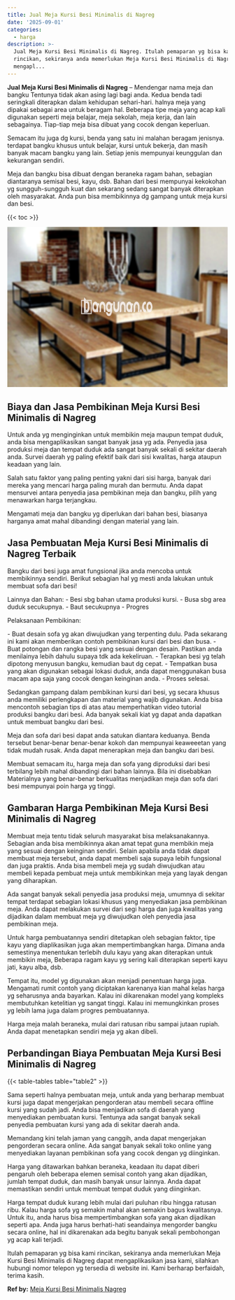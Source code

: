 ```yaml
---
title: Jual Meja Kursi Besi Minimalis di Nagreg
date: '2025-09-01'
categories:
  - harga
description: >-
  Jual Meja Kursi Besi Minimalis di Nagreg. Itulah pemaparan yg bisa kami
  rincikan, sekiranya anda memerlukan Meja Kursi Besi Minimalis di Nagreg dapat
  mengapl...
---
```


**Jual Meja Kursi Besi Minimalis di Nagreg** – Mendengar nama meja dan bangku Tentunya tidak akan asing lagi bagi anda. Kedua benda tadi seringkali diterapkan dalam kehidupan sehari-hari. halnya meja yang dipakai sebagai area untuk beragam hal. Beberapa tipe meja yang acap kali digunakan seperti meja belajar, meja sekolah, meja kerja, dan lain sebagainya. Tiap-tiap meja bisa dibuat yang cocok dengan keperluan.

Semacam itu juga dg kursi, benda yang satu ini malahan beragam jenisnya. terdapat bangku khusus untuk belajar, kursi untuk bekerja, dan masih banyak macam bangku yang lain. Setiap jenis mempunyai keunggulan dan kekurangan sendiri.

Meja dan bangku bisa dibuat dengan beraneka ragam bahan, sebagian diantaranya semisal besi, kayu, dsb. Bahan dari besi mempunyai kekokohan yg sungguh-sungguh kuat dan sekarang sedang sangat banyak diterapkan oleh masyarakat. Anda pun bisa membikinnya dg gampang untuk meja kursi dan besi.

{{< toc >}}

![Jual Meja Kursi Besi Minimalis di Nagreg](/images/jual-meja-besi-murah32.png)

## Biaya dan Jasa Pembikinan Meja Kursi Besi Minimalis di Nagreg

Untuk anda yg menginginkan untuk membikin meja maupun tempat duduk, anda bisa mengaplikasikan sangat banyak jasa yg ada. Penyedia jasa produksi meja dan tempat duduk ada sangat banyak sekali di sekitar daerah anda. Survei daerah yg paling efektif baik dari sisi kwalitas, harga ataupun keadaan yang lain.

Salah satu faktor yang paling penting yakni dari sisi harga, banyak dari mereka yang mencari harga paling murah dan bermutu. Anda dapat mensurvei antara penyedia jasa pembikinan meja dan bangku, pilih yang menawarkan harga terjangkau.

Mengamati meja dan bangku yg diperlukan dari bahan besi, biasanya harganya amat mahal dibandingi dengan material yang lain.

## Jasa Pembuatan Meja Kursi Besi Minimalis di Nagreg Terbaik

Bangku dari besi juga amat fungsional jika anda mencoba untuk membikinnya sendiri. Berikut sebagian hal yg mesti anda lakukan untuk membuat sofa dari besi!

Lainnya dan Bahan: - Besi sbg bahan utama produksi kursi. - Busa sbg area duduk secukupnya. - Baut secukupnya - Progres

Pelaksanaan Pembikinan:

\- Buat desain sofa yg akan diwujudkan yang terpenting dulu. Pada sekarang ini kami akan memberikan contoh pembikinan kursi dari besi dan busa. - Buat potongan dan rangka besi yang sesuai dengan desain. Pastikan anda menilainya lebih dahulu supaya tdk ada kekeliruan. - Terapkan besi yg telah dipotong menyusun bangku, kemudian baut dg cepat. - Tempatkan busa yang akan digunakan sebagai lokasi duduk, anda dapat menggunakan busa macam apa saja yang cocok dengan keinginan anda. - Proses selesai.

Sedangkan gampang dalam pembikinan kursi dari besi, yg secara khusus anda memiliki perlengkapan dan material yang wajib digunakan. Anda bisa mencontoh sebagian tips di atas atau memperhatikan video tutorial produksi bangku dari besi. Ada banyak sekali kiat yg dapat anda dapatkan untuk membuat bangku dari besi.

Meja dan sofa dari besi dapat anda satukan diantara keduanya. Benda tersebut benar-benar benar-benar kokoh dan mempunyai keaweeetan yang tidak mudah rusak. Anda dapat menerapkan meja dan bangku dari besi.

Membuat semacam itu, harga meja dan sofa yang diproduksi dari besi terbilang lebih mahal dibandingi dari bahan lainnya. Bila ini disebabkan Materialnya yang benar-benar berkualitas menjadikan meja dan sofa dari besi mempunyai poin harga yg tinggi.

## Gambaran Harga Pembikinan Meja Kursi Besi Minimalis di Nagreg

Membuat meja tentu tidak seluruh masyarakat bisa melaksanakannya. Sebagian anda bisa membikinnya akan amat tepat guna membikin meja yang sesuai dengan keinginan sendiri. Selain apabila anda tidak dapat membuat meja tersebut, anda dapat membeli saja supaya lebih fungsional dan juga praktis. Anda bisa membeli meja yg sudah diwujudkan atau membeli kepada pembuat meja untuk membikinkan meja yang layak dengan yang diharapkan.

Ada sangat banyak sekali penyedia jasa produksi meja, umumnya di sekitar tempat terdapat sebagian lokasi khusus yang menyediakan jasa pembikinan meja. Anda dapat melakukan survei dari segi harga dan juga kwalitas yang dijadikan dalam membuat meja yg diwujudkan oleh penyedia jasa pembikinan meja.

Untuk harga pembuatannya sendiri ditetapkan oleh sebagian faktor, tipe kayu yang diaplikasikan juga akan mempertimbangkan harga. Dimana anda semestinya menentukan terlebih dulu kayu yang akan diterapkan untuk membikin meja, Beberapa ragam kayu yg sering kali diterapkan seperti kayu jati, kayu alba, dsb.

Tempat itu, model yg digunakan akan menjadi penentuan harga juga. Mengamati rumit contoh yang diciptakan karenanya kian mahal kelas harga yg seharusnya anda bayarkan. Kalau ini dikarenakan model yang kompleks membutuhkan ketelitian yg sangat tinggi. Kalau ini memungkinkan proses yg lebih lama juga dalam progres pembuatannya.

Harga meja malah beraneka, mulai dari ratusan ribu sampai jutaan rupiah. Anda dapat menetapkan sendiri meja yg akan dibeli.

## Perbandingan Biaya Pembuatan Meja Kursi Besi Minimalis di Nagreg

{{< table-tables table="table2" >}}

Sama seperti halnya pembuatan meja, untuk anda yang berharap membuat kursi juga dapat mengerjakan pengorderan atau membeli secara offline kursi yang sudah jadi. Anda bisa menjadikan sofa di daerah yang menyediakan pembuatan kursi. Tentunya ada sangat banyak sekali penyedia pembuatan kursi yang ada di sekitar daerah anda.

Memandang kini telah jaman yang canggih, anda dapat mengerjakan pengorderan secara online. Ada sangat banyak sekali toko online yang menyediakan layanan pembikinan sofa yang cocok dengan yg diinginkan.

Harga yang ditawarkan bahkan beraneka, keadaan itu dapat diberi pengaruh oleh beberapa elemen semisal contoh yang akan dijadikan, jumlah tempat duduk, dan masih banyak unsur lainnya. Anda dapat memastikan sendiri untuk membuat tempat duduk yang diinginkan.

Harga tempat duduk kurang lebih mulai dari puluhan ribu hingga ratusan ribu. Kalau harga sofa yg semakin mahal akan semakin bagus kwalitasnya. Untuk itu, anda harus bisa mempertimbangkan sofa yang akan dijadikan seperti apa. Anda juga harus berhati-hati seandainya mengorder bangku secara online, hal ini dikarenakan ada begitu banyak sekali pembohongan yg acap kali terjadi.

Itulah pemaparan yg bisa kami rincikan, sekiranya anda memerlukan Meja Kursi Besi Minimalis di Nagreg dapat mengaplikasikan jasa kami, silahkan hubungi nomor telepon yg tersedia di website ini. Kami berharap berfaidah, terima kasih.

**Ref by:** [Meja Kursi Besi Minimalis Nagreg](https://id.wikipedia.org/wiki/Meja)
